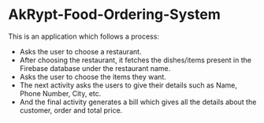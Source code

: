 # AkRypt-Food-Ordering-System

This is an application which follows a process:

* Asks the user to choose a restaurant.
* After choosing the restaurant, it fetches the dishes/items present in the Firebase database under the restaurant name.
* Asks the user to choose the items they want.
* The next activity asks the users to give their details such as Name, Phone Number, City, etc.
* And the final activity generates a bill which gives all the details about the customer, order and total price.
